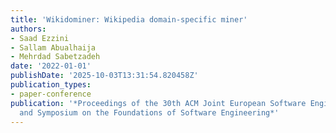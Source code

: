 ```yaml
---
title: 'Wikidominer: Wikipedia domain-specific miner'
authors:
- Saad Ezzini
- Sallam Abualhaija
- Mehrdad Sabetzadeh
date: '2022-01-01'
publishDate: '2025-10-03T13:31:54.820458Z'
publication_types:
- paper-conference
publication: '*Proceedings of the 30th ACM Joint European Software Engineering Conference
  and Symposium on the Foundations of Software Engineering*'
---
```

